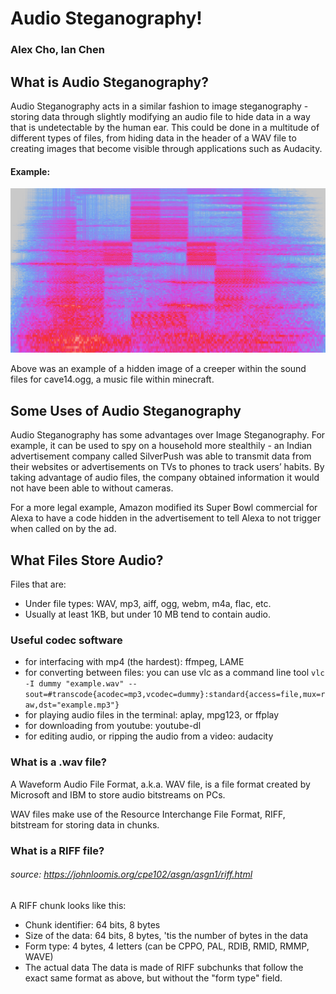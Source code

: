 # Audio Steganography!
### Alex Cho, Ian Chen

## What is Audio Steganography?

Audio Steganography acts in a similar fashion to image steganography - storing data through slightly modifying an audio file to hide data in a way that is undetectable by the human ear. This could be done in a multitude of different types of files, from hiding data in the header of a WAV file to creating images that become visible through applications such as Audacity.

#### Example:

![](present_img/creeper.webp)

Above was an example of a hidden image of a creeper within the sound files for cave14.ogg, a music file within minecraft.

## Some Uses of Audio Steganography

Audio Steganography has some advantages over Image Steganography. For example, it can be used to spy on a household more stealthily - an Indian advertisement company called SilverPush was able to transmit data from their websites or advertisements on TVs to phones to track users’ habits. By taking advantage of audio files, the company obtained information it would not have been able to without cameras. 

For a more legal example, Amazon modified its Super Bowl commercial for Alexa to have a code hidden in the advertisement to tell Alexa to not trigger when called on by the ad.

## What Files Store Audio?

Files that are:
  - Under file types: WAV, mp3, aiff, ogg, webm, m4a, flac, etc.
  - Usually at least 1KB, but under 10 MB
tend to contain audio.

### Useful codec software
- for interfacing with mp4 (the hardest): ffmpeg, LAME
- for converting between files: you can use vlc as a command line tool
 `vlc -I dummy "example.wav" --sout=#transcode{acodec=mp3,vcodec=dummy}:standard{access=file,mux=raw,dst="example.mp3"}`
- for playing audio files in the terminal: aplay, mpg123, or ffplay
- for downloading from youtube: youtube-dl
- for editing audio, or ripping the audio from a video: audacity

### What is a .wav file?
A Waveform Audio File Format, a.k.a. WAV file, is a file format created by Microsoft and IBM to store audio bitstreams on PCs.

WAV files make use of the Resource Interchange File Format, RIFF, bitstream for storing data in chunks.

### What is a RIFF file?
###### source: https://johnloomis.org/cpe102/asgn/asgn1/riff.html
A RIFF chunk looks like this:
 - Chunk identifier: 64 bits, 8 bytes
 - Size of the data: 64 bits, 8 bytes, 'tis the number of bytes in the data
 - Form type: 4 bytes, 4 letters (can be CPPO, PAL, RDIB, RMID, RMMP, WAVE)
 - The actual data
The data is made of RIFF subchunks that follow the exact same format as above, but without the "form type" field.
